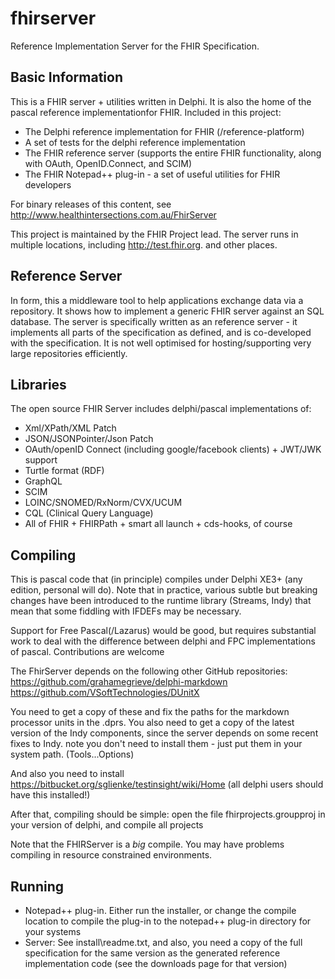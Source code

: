 fhirserver
==========

Reference Implementation Server for the FHIR Specification. 

Basic Information
-----------------

This is a FHIR server + utilities written in Delphi. It is also 
the home of the pascal reference implementationfor FHIR. Included in this 
project:
* The Delphi reference implementation for FHIR (/reference-platform)
* A set of tests for the delphi reference implementation 
* The FHIR reference server (supports the entire FHIR functionality, along with OAuth, OpenID.Connect, and SCIM)
* The FHIR Notepad++ plug-in - a set of useful utilities for FHIR developers 

For binary releases of this content, see http://www.healthintersections.com.au/FhirServer

This project is maintained by the FHIR Project lead. The server runs in 
multiple locations, including http://test.fhir.org. 
and other places. 

Reference Server
----------------

In form, this a middleware tool to help applications exchange data via a repository. 
It shows how to implement a generic FHIR server against an SQL database. The server 
is specifically written as an reference server - it implements all parts of the 
specification as defined, and is co-developed with the specification. It is not 
well optimised for hosting/supporting very large repositories efficiently. 

Libraries
---------

The open source FHIR Server includes delphi/pascal implementations of:
* Xml/XPath/XML Patch
* JSON/JSONPointer/Json Patch
* OAuth/openID Connect (including google/facebook clients) + JWT/JWK support
* Turtle format (RDF)
* GraphQL
* SCIM
* LOINC/SNOMED/RxNorm/CVX/UCUM
* CQL (Clinical Query Language)
* All of FHIR + FHIRPath + smart all launch + cds-hooks, of course

Compiling 
---------

This is pascal code that (in principle) compiles under Delphi XE3+ (any edition, personal will do).
Note that in practice, various subtle but breaking changes have been introduced to the runtime
library (Streams, Indy) that mean that some fiddling with IFDEFs may be necessary.

Support for Free Pascal(/Lazarus) would be good, but requires substantial work to deal with the 
difference between delphi and FPC implementations of pascal. Contributions are welcome

The FhirServer depends on the following other GitHub repositories:
https://github.com/grahamegrieve/delphi-markdown
https://github.com/VSoftTechnologies/DUnitX

You need to get a copy of these and fix the paths for the markdown processor units in the .dprs.
You also need to get a copy of the latest version of the Indy components, since the server
depends on some recent fixes to Indy. note you don't need to install them - just put them in 
your system path. (Tools...Options)

And also you need to install https://bitbucket.org/sglienke/testinsight/wiki/Home (all delphi 
users should have this installed!)

After that, compiling should be simple: open the file fhirprojects.groupproj in your version of delphi, and compile all projects

Note that the FHIRServer is a *big* compile. You may have problems compiling in resource constrained environments.

Running
-------

* Notepad++ plug-in. Either run the installer, or change the compile location to compile the plug-in to the notepad++ plug-in directory for your systems
* Server: See install\readme.txt, and also, you need a copy of the full specification for the same version as the generated reference implementation code (see the downloads page for that version) 

